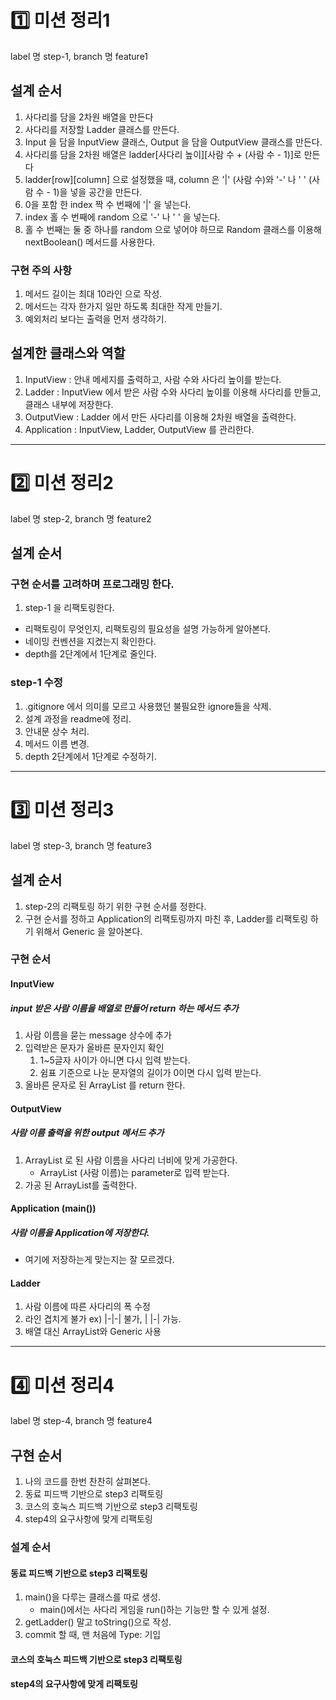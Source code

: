 # 1️⃣ 미션 정리1
label 명 step-1, branch 명 feature1
## 설계 순서
1. 사다리를 담을 2차원 배열을 만든다
2. 사다리를 저장할 Ladder 클래스를 만든다.
3. Input 을 담을 InputView 클래스, Output 을 담을 OutputView 클래스를 만든다.
4. 사다리를 담을 2차원 배열은 ladder[사다리 높이][사람 수 + (사람 수 - 1)]로 만든다
5. ladder[row][column] 으로 설정했을 때, column 은 '|' (사람 수)와 '-' 나 ' ' (사람 수 - 1)을 넣을 공간을 만든다.
6. 0을 포함 한 index 짝 수 번째에 '|' 을 넣는다.
7. index 홀 수 번째에 random 으로 '-' 나 ' ' 을 넣는다.
8. 홀 수 번째는 둘 중 하나를 random 으로 넣어야 하므로 Random 클래스를 이용해 nextBoolean() 메서드를 사용한다.

### 구현 주의 사항
1. 메서드 길이는 최대 10라인 으로 작성.
2. 메서드는 각자 한가지 일만 하도록 최대한 작게 만들기.
3. 예외처리 보다는 출력을 먼저 생각하기.

## 설계한 클래스와 역할
1. InputView : 안내 메세지를 출력하고, 사람 수와 사다리 높이를 받는다.
2. Ladder : InputView 에서 받은 사람 수와 사다리 높이를 이용해 사다리를 만들고, 클래스 내부에 저장한다.
3. OutputView : Ladder 에서 만든 사다리를 이용해 2차원 배열을 출력한다.
4. Application : InputView, Ladder, OutputView 를 관리한다.

-----
# 2️⃣ 미션 정리2
label 명 step-2, branch 명 feature2

## 설계 순서
### 구현 순서를 고려하며 프로그래밍 한다.
1. step-1 을 리팩토링한다.
- 리팩토링이 무엇인지, 리팩토링의 필요성을 설명 가능하게 알아본다.
- 네이밍 컨벤션을 지켰는지 확인한다.
- depth를 2단계에서 1단계로 줄인다.

### step-1 수정
1. .gitignore 에서 의미를 모르고 사용했던 불필요한 ignore들을 삭제.
2. 설계 과정을 readme에 정리.
3. 안내문 상수 처리.
4. 메서드 이름 변경.
5. depth 2단계에서 1단계로 수정하기.

-----
# 3️⃣ 미션 정리3
label 명 step-3, branch 명 feature3

## 설계 순서
1. step-2의 리팩토링 하기 위한 구현 순서를 정한다.
2. 구현 순서를 정하고 Application의 리팩토링까지 마친 후, Ladder를 리팩토링 하기 위해서 Generic 을 알아본다.
### 구현 순서
#### InputView
##### input 받은 사람 이름을 배열로 만들어 return 하는 메서드 추가
1. 사람 이름을 묻는 message 상수에 추가
2. 입력받은 문자가 올바른 문자인지 확인
   1. 1~5글자 사이가 아니면 다시 입력 받는다.
   2. 쉼표 기준으로 나눈 문자열의 길이가 0이면 다시 입력 받는다.
3. 올바른 문자로 된 ArrayList 를 return 한다.
#### OutputView
##### 사람 이름 출력을 위한 output 메서드 추가
1. ArrayList 로 된 사람 이름을 사다리 너비에 맞게 가공한다.
   - ArrayList (사람 이름)는 parameter로 입력 받는다.
2. 가공 된 ArrayList를 출력한다.
#### Application (main())
##### 사람 이름을 Application에 저장한다.
- 여기에 저장하는게 맞는지는 잘 모르겠다.
#### Ladder
1. 사람 이름에 따른 사다리의 폭 수정
2. 라인 겹치게 불가 ex) |-|-| 불가, | |-| 가능.
3. 배열 대신 ArrayList와 Generic 사용

-----
# 4️⃣ 미션 정리4
label 명 step-4, branch 명 feature4
## 구현 순서
1. 나의 코드를 한번 찬찬히 살펴본다.
2. 동료 피드백 기반으로 step3 리팩토링
3. 코스의 호눅스 피드백 기반으로 step3 리팩토링
4. step4의 요구사항에 맞게 리팩토링

### 설계 순서
#### 동료 피드백 기반으로 step3 리팩토링
1. main()을 다루는 클래스를 따로 생성.
   - main()에서는 사다리 게임을 run()하는 기능만 할 수 있게 설정.
2. getLadder() 말고 toString()으로 작성.
3. commit 할 때, 맨 처음에 Type: 기입

#### 코스의 호눅스 피드백 기반으로 step3 리팩토링

#### step4의 요구사항에 맞게 리팩토링
